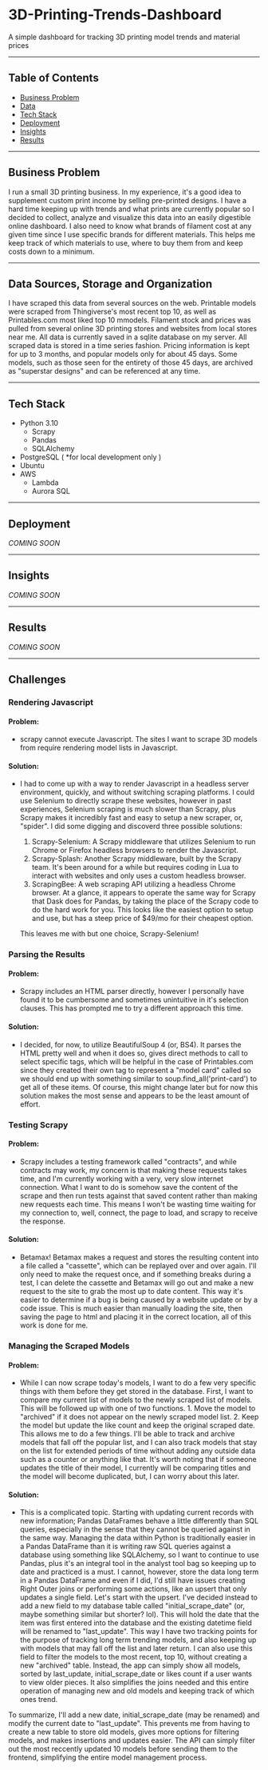 # 3D-Printing-Trends-Dashboard
A simple dashboard for tracking 3D printing model trends and material prices 

---  
## Table of Contents
  * [Business Problem](#business-problem)
  * [Data](#data-sources-storage-and-organization)
  * [Tech Stack](#tech-stack)
  * [Deployment](#deployment)
  * [Insights](#insights)
  * [Results](#results) 

---  
## Business Problem  

I run a small 3D printing business. In my experience, it's a good idea to supplement custom print income by selling pre-printed designs. I have a hard time keeping up with trends and what prints are currently popular so I decided to collect, analyze and visualize this data into an easily digestible online dashboard. I also need to know what brands of filament cost at any given time since I use specific brands for different materials. This helps me keep track of which materials to use, where to buy them from and keep costs down to a minimum.  

---  
## Data Sources, Storage and Organization  

I have scraped this data from several sources on the web. Printable models were scraped from Thingiverse's most recent top 10, as well as Printables.com most liked top 10 mmodels. Filament stock and prices was pulled from several online 3D printing stores and websites from local stores near me. All data is currently saved in a sqlite database on my server. All scraped data is stored in a time series fashion. Pricing information is kept for up to 3 months, and popular models only for about 45 days. Some models, such as those seen for the entirety of those 45 days, are archived as "superstar designs" and can be referenced at any time.  

--- 
## Tech Stack  
* Python 3.10  
    * Scrapy  
    * Pandas  
    * SQLAlchemy  
* PostgreSQL ( *for local development only )  
* Ubuntu  
* AWS  
  * Lambda
  * Aurora SQL

---  
## Deployment  

_COMING SOON_

---  
## Insights  

_COMING SOON_

---  
## Results  

_COMING SOON_

---  
## Challenges  
 
### Rendering Javascript
#### Problem:  
  - scrapy cannot execute Javascript. The sites I want to scrape 3D models from require rendering model lists in Javascript. 
#### Solution:  
  - I had to come up with a way to render Javascript in a headless server environment, quickly, and without switching scraping platforms. I could use Selenium to directly scrape these websites, however in past experiences, Selenium scraping is much slower than Scrapy, plus Scrapy makes it incredibly fast and easy to setup a new scraper, or, "spider". I did some digging and discoverd three possible solutions:  

    1. Scrapy-Selenium: A Scrapy middleware that utilizes Selenium to run Chrome or Firefox headless browsers to render the Javascript.  
    2. Scrapy-Splash: Another Scrapy middleware, built by the Scrapy team. It's been around for a while but requires coding in Lua to interact with websites and only uses a custom headless browser.  
    3. ScrapingBee: A web scraping API utilizing a headless Chrome browser. At a glance, it appears to operate the same way for Scrapy that Dask does for Pandas, by taking the place of the Scrapy code to do the hard work for you. This looks like the easiest option to setup and use, but has a steep price of $49/mo for their cheapest option.  

    This leaves me with but one choice, Scrapy-Selenium!

### Parsing the Results  
#### Problem:  
  - Scrapy includes an HTML parser directly, however I personally have found it to be cumbersome and sometimes unintuitive in it's selection clauses. This has prompted me to try a different approach this time.  

#### Solution:  
  - I decided, for now, to utilize BeautifulSoup 4 (or, BS4). It parses the HTML pretty well and when it does so, gives direct methods to call to select specific tags, which will be helpful in the case of Printables.com since they created their own tag to represent a "model card" called <print-card> so we should end up with something similar to soup.find_all('print-card') to get all of these items. Of course, this might change later but for now this solution makes the most sense and appears to be the least amount of effort.


### Testing Scrapy  
#### Problem:  
  - Scrapy includes a testing framework called "contracts", and while contracts may work, my concern is that making these requests takes time, and I'm currently working with a very, very slow internet connection. What I want to do is somehow save the content of the scrape and then run tests against that saved content rather than making new requests each time. This means I won't be wasting time waiting for my connection to, well, connect, the page to load, and scrapy to receive the response.  

#### Solution:  
  - Betamax! Betamax makes a request and stores the resulting content into a file called a "cassette", which can be replayed over and over again. I'll only need to make the request once, and if something breaks during a test, I can delete the cassette and Betamax will go out and make a new request to the site to grab the most up to date content. This way it's easier to determine if a bug is being caused by a website update or by a code issue. This is much easier than manually loading the site, then saving the page to html and placing it in the correct location, all of this work is done for me.

### Managing the Scraped Models  
#### Problem:  
  - While I can now scrape today's models, I want to do a few very specific things with them before they get stored in the database. First, I want to compare my current list of models to the newly scraped list of models. This will be followed up with one of two functions. 1. Move the model to "archived" if it does not appear on the newly scraped model list. 2. Keep the model but update the like count and keep the original scraped date. This allows me to do a few things. I'll be able to track and archive models that fall off the popular list, and I can also track models that stay on the list for extended periods of time without adding any outside data such as a counter or anything like that. It's worth noting that if someone updates the title of their model, I currently will be comparing titles and the model will become duplicated, but, I can worry about this later.  

#### Solution:  
  - This is a complicated topic. Starting with updating current records with new information; Pandas DataFrames behave a little differently than SQL queries, especially in the sense that they cannot be queried against in the same way. Managing the data within Python is traditionally easier in a Pandas DataFrame than it is writing raw SQL queries against a database using something like SQLAlchemy, so I want to continue to use Pandas, plus it's an integral tool in the analyst tool bag so keeping up to date and practiced is a must. I cannot, however, store the data long term in a Pandas DataFrame and even if I did, I'd still have issues creating Right Outer joins or performing some actions, like an upsert that only updates a single field. 
  Let's start with the upsert. I've decided instead to add a new field to my database table called "initial_scrape_date" (or, maybe something similar but shorter? lol). This will hold the date that the item was first entered into the database and the existing datetime field will be renamed to "last_update". This way I have two tracking points for the purpose of tracking long term trending models, and also keeping up with models that may fall off the list and later return. I can also use this field to filter the models to the most recent, top 10, without creating a new "archived" table. Instead, the app can simply show all models, sorted by last_update, initial_scrape_date or likes count if a user wants to view older pieces. It also simplifies the joins needed and this entire operation of managing new and old models and keeping track of which ones trend. 

  To summarize, I'll add a new date, initial_scrape_date (may be renamed) and modify the current date to "last_update". This prevents me from having to create a new table to store old models, gives more options for filtering models, and makes insertions and updates easier. The API can simply filter out the most reccently updated 10 models before sending them to the frontend, simplifying the entire model management process.